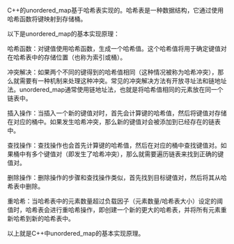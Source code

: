 C++的unordered_map基于哈希表实现的。哈希表是一种数据结构，它通过使用哈希函数将键映射到存储桶。

以下是unordered_map的基本实现原理：

哈希函数：对键值使用哈希函数，生成一个哈希值。这个哈希值将用于确定键值对在哈希表中的存储位置（也称为索引或桶）。

冲突解决：如果两个不同的键得到的哈希值相同（这种情况被称为哈希冲突），那么就需要有一种机制来处理这种冲突。常见的冲突解决方法有开放寻址法和链地址法。unordered_map通常使用链地址法，也就是将哈希值相同的元素放在同一个链表中。

插入操作：当插入一个新的键值对时，首先会计算键的哈希值，然后将键值对存储在对应的桶中。如果发生哈希冲突，那么新的键值对会被添加到已经存在的链表中。

查找操作：查找操作也会首先计算键的哈希值，然后在对应的桶中查找键值对。如果桶中有多个键值对（即发生了哈希冲突），那么就需要遍历链表来找到正确的键值对。

删除操作：删除操作的步骤和查找操作类似，首先找到目标键值对，然后将其从哈希表中删除。

重哈希：当哈希表中的元素数量超过负载因子（元素数量/哈希表大小）设定的阈值时，哈希表会进行重哈希操作，即创建一个新的更大的哈希表，并将所有元素重新哈希到新的哈希表中。

以上就是C++中unordered_map的基本实现原理。
